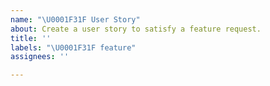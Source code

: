 ```yaml
---
name: "\U0001F31F User Story"
about: Create a user story to satisfy a feature request.
title: ''
labels: "\U0001F31F feature"
assignees: ''

---
```


<!--
TITLE FORMAT: As a ‹role›, I want to ‹feature short description› [ , so that ‹value it adds›. ]
e.g. As a user, I want to be able to turn remote debugging on/off
-->
